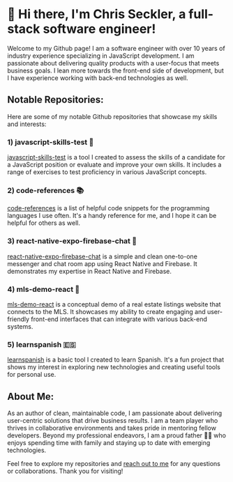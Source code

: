# 👋 Hi there, I'm Chris Seckler, a full-stack software engineer!

Welcome to my Github page! I am a software engineer with over 10 years of industry experience specializing in JavaScript development. I am passionate about delivering quality products with a user-focus that meets business goals. I lean more towards the front-end side of development, but I have experience working with back-end technologies as well.

## Notable Repositories:

Here are some of my notable Github repositories that showcase my skills and interests:

### 1) javascript-skills-test 📝

[javascript-skills-test](https://github.com/zeckdude/javascript-skills-test) is a tool I created to assess the skills of a candidate for a JavaScript position or evaluate and improve your own skills. It includes a range of exercises to test proficiency in various JavaScript concepts.

### 2) code-references 📚

[code-references](https://github.com/zeckdude/code-references) is a list of helpful code snippets for the programming languages I use often. It's a handy reference for me, and I hope it can be helpful for others as well.

### 3) react-native-expo-firebase-chat 💬

[react-native-expo-firebase-chat](https://github.com/zeckdude/react-native-expo-firebase-chat) is a simple and clean one-to-one messenger and chat room app using React Native and Firebase. It demonstrates my expertise in React Native and Firebase.

### 4) mls-demo-react 🏡

[mls-demo-react](https://github.com/zeckdude/mls-demo-react) is a conceptual demo of a real estate listings website that connects to the MLS. It showcases my ability to create engaging and user-friendly front-end interfaces that can integrate with various back-end systems.

### 5) learnspanish 🇪🇸

[learnspanish](https://github.com/zeckdude/learnspanish) is a basic tool I created to learn Spanish. It's a fun project that shows my interest in exploring new technologies and creating useful tools for personal use.

## About Me:

As an author of clean, maintainable code, I am passionate about delivering user-centric solutions that drive business results. I am a team player who thrives in collaborative environments and takes pride in mentoring fellow developers. Beyond my professional endeavors, I am a proud father 👨‍👧 who enjoys spending time with family and staying up to date with emerging technologies.

Feel free to explore my repositories and [reach out to me](chrisseckler@gmail.com) for any questions or collaborations. Thank you for visiting!

